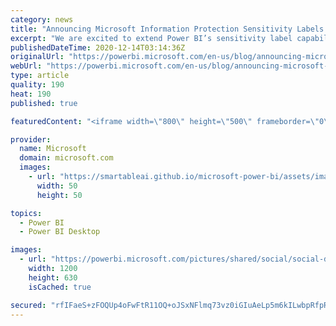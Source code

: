 ```yaml
---
category: news
title: "Announcing Microsoft Information Protection Sensitivity Labels in Power BI Desktop (Public Preview)"
excerpt: "We are excited to extend Power BI’s sensitivity label capabilities by bringing Microsoft Information Protection sensitivity labels into Power BI Desktop, allowing creators to apply sensitivity labels just as they start building their datasets and reports in Power BI Desktop."
publishedDateTime: 2020-12-14T03:14:36Z
originalUrl: "https://powerbi.microsoft.com/en-us/blog/announcing-microsoft-information-protection-sensitivity-labels-in-power-bi-desktop-public-preview/"
webUrl: "https://powerbi.microsoft.com/en-us/blog/announcing-microsoft-information-protection-sensitivity-labels-in-power-bi-desktop-public-preview/"
type: article
quality: 190
heat: 190
published: true

featuredContent: "<iframe width=\"800\" height=\"500\" frameborder=\"0\" src=\"https://www.youtube.com/embed/9Eu1gNYCLX0\" allow=\"accelerometer; autoplay; encrypted-media; gyroscope; picture-in-picture\" allowfullscreen></iframe>"

provider:
  name: Microsoft
  domain: microsoft.com
  images:
    - url: "https://smartableai.github.io/microsoft-power-bi/assets/images/organizations/microsoft.com-50x50.jpg"
      width: 50
      height: 50

topics:
  - Power BI
  - Power BI Desktop

images:
  - url: "https://powerbi.microsoft.com/pictures/shared/social/social-default-image.png"
    width: 1200
    height: 630
    isCached: true

secured: "rfIFaeS+zFOQUp4oFwFtR11OQ+oJSxNFlmq73vz0iGIuAeLp5m6kILwbpRfpRfvRbZSTyTTXu5ZOID5/mYMiv4AYI9TaVbTcx9BcrBF4gRipIu2aLkg8XCqVAwgLm7nKPsiAQ9FBDb/kfWBcOP49rizfLUNwp5vxTmgi64mUKEviq0S27XE+fDL56aB0cECUk/i0QYqqljqriWMtVMl6Yp66vCeNTsofkPWb6go+wqcsoWP/37e1R9G1GTqHSZ8rmvGdq3og6C4s9ecknchTy7Z/fx8OHnkJjdM/DPmmsWnLhSN3XMrJzYJ4Nvke4PdrLZXC663dojUkc1FYL6Jc4ONnFai21WPNmjwAUPiJIVUwpxbv6j/9y/wg7OstTcTLoDUaPgiM3dpWz32IrwwU9pCQkfO18vgciSfBfFB3K/LmCBXRwlbBJpC5NAXLpwcjntRHpjsRjC57vtpU3cuePw==;hSJarxl/lJHivqDjXccSKw=="
---
```


